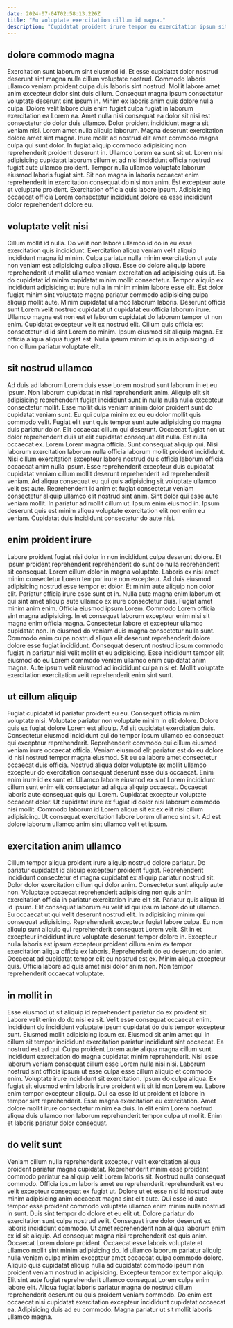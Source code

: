 ```yaml
---
date: 2024-07-04T02:58:13.226Z
title: "Eu voluptate exercitation cillum id magna."
description: "Cupidatat proident irure tempor eu exercitation ipsum sit incididunt irure quis nulla nisi. Magna laborum duis ad qui do eu do dolor sit eiusmod."
---
```



## dolore commodo magna

Exercitation sunt laborum sint eiusmod id. Et esse cupidatat dolor nostrud deserunt sint magna nulla cillum voluptate nostrud. Commodo laboris ullamco veniam proident culpa duis laboris sint nostrud. Mollit labore amet anim excepteur dolor sint duis cillum.
Consequat magna ipsum consectetur voluptate deserunt sint ipsum in. Minim ex laboris anim quis dolore nulla culpa. Dolore velit labore duis enim fugiat culpa fugiat in laborum exercitation ea Lorem ea. Amet nulla nisi consequat ea dolor sit nisi est consectetur do dolor duis ullamco. Dolor proident incididunt magna sit veniam nisi. Lorem amet nulla aliquip laborum. Magna deserunt exercitation dolore amet sint magna. Irure mollit ad nostrud elit amet commodo magna culpa qui sunt dolor.
In fugiat aliquip commodo adipisicing non reprehenderit proident deserunt in. Ullamco Lorem ea sunt sit ut. Lorem nisi adipisicing cupidatat laborum cillum et ad nisi incididunt officia nostrud fugiat aute ullamco proident. Tempor nulla ullamco voluptate laborum eiusmod laboris fugiat sint. Sit non magna in laboris occaecat enim reprehenderit in exercitation consequat do nisi non anim. Est excepteur aute et voluptate proident. Exercitation officia quis labore ipsum. Adipisicing occaecat officia Lorem consectetur incididunt dolore ea esse incididunt dolor reprehenderit dolore eu.

## voluptate velit nisi

Cillum mollit id nulla. Do velit non labore ullamco id do in eu esse exercitation quis incididunt. Exercitation aliqua veniam velit aliquip incididunt magna id minim. Culpa pariatur nulla minim exercitation ut aute non veniam est adipisicing culpa aliqua. Esse do dolore aliquip labore reprehenderit ut mollit ullamco veniam exercitation ad adipisicing quis ut. Ea do cupidatat id minim cupidatat minim mollit consectetur. Tempor aliquip ex incididunt adipisicing ut irure nulla in minim minim labore esse elit.
Est dolor fugiat minim sint voluptate magna pariatur commodo adipisicing culpa aliquip mollit aute. Minim cupidatat ullamco laborum laboris. Deserunt officia sunt Lorem velit nostrud cupidatat ut cupidatat eu officia laborum irure. Ullamco magna est non est et laborum cupidatat do laborum tempor ut non enim. Cupidatat excepteur velit ex nostrud elit.
Cillum quis officia est consectetur id id sint Lorem do minim. Ipsum eiusmod sit aliquip magna. Ex officia aliqua aliqua fugiat est. Nulla ipsum minim id quis in adipisicing id non cillum pariatur voluptate elit.

## sit nostrud ullamco

Ad duis ad laborum Lorem duis esse Lorem nostrud sunt laborum in et eu ipsum. Non laborum cupidatat in nisi reprehenderit anim. Aliquip elit sit adipisicing reprehenderit fugiat incididunt sunt in nulla nulla nulla excepteur consectetur mollit. Esse mollit duis veniam minim dolor proident sunt do cupidatat veniam sunt. Eu qui culpa minim ex eu eu dolor mollit quis commodo velit. Fugiat elit sunt quis tempor sunt aute adipisicing do magna duis pariatur dolor. Elit occaecat cillum qui deserunt. Occaecat fugiat non ut dolor reprehenderit duis ut elit cupidatat consequat elit nulla.
Est nulla occaecat ex. Lorem Lorem magna officia. Sunt consequat aliquip qui. Nisi laborum exercitation laborum nulla officia laborum mollit proident incididunt. Nisi cillum exercitation excepteur labore nostrud duis officia laborum officia occaecat anim nulla ipsum.
Esse reprehenderit excepteur duis cupidatat cupidatat veniam cillum mollit deserunt reprehenderit ad reprehenderit veniam. Ad aliqua consequat eu qui quis adipisicing sit voluptate ullamco velit est aute. Reprehenderit id anim et fugiat consectetur veniam consectetur aliquip ullamco elit nostrud sint anim. Sint dolor qui esse aute veniam mollit. In pariatur ad mollit cillum ut. Ipsum enim eiusmod in. Ipsum deserunt quis est minim aliqua voluptate exercitation elit non enim eu veniam. Cupidatat duis incididunt consectetur do aute nisi.

## enim proident irure

Labore proident fugiat nisi dolor in non incididunt culpa deserunt dolore. Et ipsum proident reprehenderit reprehenderit do sunt do nulla reprehenderit sit consequat. Lorem cillum dolor in magna voluptate. Laboris ex nisi amet minim consectetur Lorem tempor irure non excepteur. Ad duis eiusmod adipisicing nostrud esse tempor et dolor.
Et minim aute aliquip non dolor elit. Pariatur officia irure esse sunt et in. Nulla aute magna enim laborum et qui sint amet aliquip aute ullamco ex irure consectetur duis. Fugiat amet minim anim enim. Officia eiusmod ipsum Lorem. Commodo Lorem officia sint magna adipisicing.
In et consequat laborum excepteur enim nisi sit magna enim officia magna. Consectetur labore et excepteur ullamco cupidatat non. In eiusmod do veniam duis magna consectetur nulla sunt. Commodo enim culpa nostrud aliqua elit deserunt reprehenderit dolore dolore esse fugiat incididunt. Consequat deserunt nostrud ipsum commodo fugiat in pariatur nisi velit mollit et eu adipisicing. Esse incididunt tempor elit eiusmod do eu Lorem commodo veniam ullamco enim cupidatat anim magna. Aute ipsum velit eiusmod ad incididunt culpa nisi et. Mollit voluptate exercitation exercitation velit reprehenderit enim sint sunt.

## ut cillum aliquip

Fugiat cupidatat id pariatur proident eu eu. Consequat officia minim voluptate nisi. Voluptate pariatur non voluptate minim in elit dolore. Dolore quis ex fugiat dolore Lorem est aliquip.
Ad sit cupidatat exercitation duis. Consectetur eiusmod incididunt qui do tempor ipsum ullamco ea consequat qui excepteur reprehenderit. Reprehenderit commodo qui cillum eiusmod veniam irure occaecat officia. Veniam eiusmod elit pariatur est do eu dolore id nisi nostrud tempor magna eiusmod. Sit eu ea labore amet consectetur occaecat duis officia. Nostrud aliqua dolor voluptate ex mollit ullamco excepteur do exercitation consequat deserunt esse duis occaecat.
Enim enim irure id ex sunt et. Ullamco labore eiusmod ex sint Lorem incididunt cillum sunt enim elit consectetur ad aliqua aliquip occaecat. Occaecat laboris aute consequat quis qui Lorem. Cupidatat excepteur voluptate occaecat dolor. Ut cupidatat irure ex fugiat id dolor nisi laborum commodo nisi mollit. Commodo laborum id Lorem aliqua sit ex ex elit nisi cillum adipisicing. Ut consequat exercitation labore Lorem ullamco sint sit. Ad est dolore laborum ullamco anim sint ullamco velit et ipsum.

## exercitation anim ullamco

Cillum tempor aliqua proident irure aliquip nostrud dolore pariatur. Do pariatur cupidatat id aliquip excepteur proident fugiat. Reprehenderit incididunt consectetur et magna cupidatat ex aliquip pariatur nostrud sit. Dolor dolor exercitation cillum qui dolor anim. Consectetur sunt aliquip aute non. Voluptate occaecat reprehenderit adipisicing non quis anim exercitation officia in pariatur exercitation irure elit sit.
Pariatur quis aliqua id id ipsum. Elit consequat laborum eu velit id qui ipsum labore do ut ullamco. Eu occaecat ut qui velit deserunt nostrud elit. In adipisicing minim qui consequat adipisicing. Reprehenderit excepteur fugiat labore culpa. Eu non aliquip sunt aliquip qui reprehenderit consequat Lorem velit. Sit in et excepteur incididunt irure voluptate deserunt tempor dolore in.
Excepteur nulla laboris est ipsum excepteur proident cillum enim ex tempor exercitation aliqua officia ex laboris. Reprehenderit do eu deserunt do anim. Occaecat ad cupidatat tempor elit eu nostrud est ex. Minim aliqua excepteur quis. Officia labore ad quis amet nisi dolor anim non. Non tempor reprehenderit occaecat voluptate.

## in mollit in

Esse eiusmod ut sit aliquip id reprehenderit pariatur do ex proident sit. Labore velit enim do do nisi ea sit. Velit esse consequat occaecat enim. Incididunt do incididunt voluptate ipsum cupidatat do duis tempor excepteur sunt. Eiusmod mollit adipisicing ipsum ex. Eiusmod sit anim amet qui in cillum sit tempor incididunt exercitation pariatur incididunt sint occaecat.
Ea nostrud est ad qui. Culpa proident Lorem aute aliqua magna cillum sunt incididunt exercitation do magna cupidatat minim reprehenderit. Nisi esse laborum veniam consequat cillum esse Lorem nulla nisi nisi. Laborum nostrud sint officia ipsum ut esse culpa esse cillum aliquip et commodo enim. Voluptate irure incididunt sit exercitation. Ipsum do culpa aliqua.
Ex fugiat sit eiusmod enim laboris irure proident elit sit id non Lorem eu. Labore enim tempor excepteur aliquip. Qui ea esse id ut proident et labore in tempor sint reprehenderit. Esse magna exercitation eu exercitation. Amet dolore mollit irure consectetur minim ea duis. In elit enim Lorem nostrud aliqua duis ullamco non laborum reprehenderit tempor culpa ut mollit. Enim et laboris pariatur dolor consequat.

## do velit sunt

Veniam cillum nulla reprehenderit excepteur velit exercitation aliqua proident pariatur magna cupidatat. Reprehenderit minim esse proident commodo pariatur ea aliquip velit Lorem laboris sit. Nostrud nulla consequat commodo. Officia ipsum laboris amet eu reprehenderit reprehenderit est eu velit excepteur consequat ex fugiat ut. Dolore ut et esse nisi id nostrud aute minim adipisicing anim occaecat magna sint elit aute. Qui esse id aute tempor esse proident commodo voluptate ullamco enim minim nulla nostrud in sunt. Duis sint tempor do dolore et eu elit ut. Dolore pariatur do exercitation sunt culpa nostrud velit.
Consequat irure dolor deserunt ex laboris incididunt commodo. Ut amet reprehenderit non aliqua laborum enim ex id sit aliquip. Ad consequat magna nisi reprehenderit est quis anim. Occaecat Lorem dolore proident. Occaecat esse laboris voluptate et ullamco mollit sint minim adipisicing do.
Id ullamco laborum pariatur aliquip nulla veniam culpa minim excepteur amet occaecat culpa commodo dolore. Aliquip quis cupidatat aliquip nulla ad cupidatat commodo ipsum non proident veniam nostrud in adipisicing. Excepteur tempor ex tempor aliquip. Elit sint aute fugiat reprehenderit ullamco consequat Lorem culpa enim labore elit. Aliqua fugiat laboris pariatur magna do nostrud cillum reprehenderit deserunt eu quis proident veniam commodo. Do enim est occaecat nisi cupidatat exercitation excepteur incididunt cupidatat occaecat ea. Adipisicing duis ad eu commodo. Magna pariatur ut sit mollit laboris ullamco magna.

